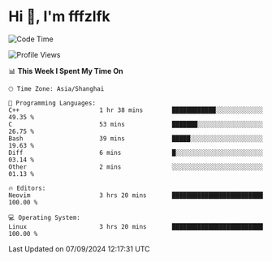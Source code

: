 # Hi 👋, I'm fffzlfk

<!--START_SECTION:waka-->
![Code Time](http://img.shields.io/badge/Code%20Time-965%20hrs%2021%20mins-blue)

![Profile Views](http://img.shields.io/badge/Profile%20Views-0-blue)

📊 **This Week I Spent My Time On** 

```text
🕑︎ Time Zone: Asia/Shanghai

💬 Programming Languages: 
C++                      1 hr 38 mins        ████████████░░░░░░░░░░░░░   49.35 % 
C                        53 mins             ███████░░░░░░░░░░░░░░░░░░   26.75 % 
Bash                     39 mins             █████░░░░░░░░░░░░░░░░░░░░   19.63 % 
Diff                     6 mins              █░░░░░░░░░░░░░░░░░░░░░░░░   03.14 % 
Other                    2 mins              ░░░░░░░░░░░░░░░░░░░░░░░░░   01.13 % 

🔥 Editors: 
Neovim                   3 hrs 20 mins       █████████████████████████   100.00 % 

💻 Operating System: 
Linux                    3 hrs 20 mins       █████████████████████████   100.00 % 
```


 Last Updated on 07/09/2024 12:17:31 UTC
<!--END_SECTION:waka-->
